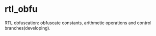 # rtl_obfu
RTL obfuscation: obfuscate constants, arithmetic operations and control branches(developing).
